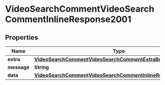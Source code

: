 # VideoSearchCommentVideoSearchCommentInlineResponse2001

## Properties
Name | Type | Description | Notes
------------ | ------------- | ------------- | -------------
**extra** | [**VideoSearchCommentVideoSearchCommentExtraBody**](VideoSearchCommentVideoSearchCommentExtraBody.md) |  |  [optional]
**message** | **String** |  |  [optional]
**data** | [**VideoSearchCommentVideoSearchCommentInlineResponse2001Data**](VideoSearchCommentVideoSearchCommentInlineResponse2001Data.md) |  |  [optional]
